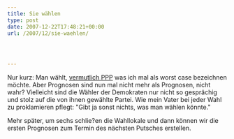 ```yaml
---
title: Sie wählen
type: post
date: 2007-12-22T17:48:21+00:00
url: /2007/12/sie-waehlen/




---
```

Nur kurz: Man wählt, [vermutlich <span class="caps">PPP</span>][1] was ich mal als worst case bezeichnen möchte. Aber Prognosen sind nun mal nicht mehr als Prognosen, nicht wahr? Vielleicht sind die Wähler der Demokraten nur nicht so gesprächig und stolz auf die von ihnen gewählte Partei. Wie mein Vater bei jeder Wahl zu proklamieren pflegt: "Gibt ja sonst nichts, was man wählen könnte."

Mehr später, um sechs schlie?en die Wahllokale und dann können wir die ersten Prognosen zum Termin des nächsten Putsches erstellen.

 [1]: http://www.nationmultimedia.com/breakingnews/read.php?newsid=30060002
